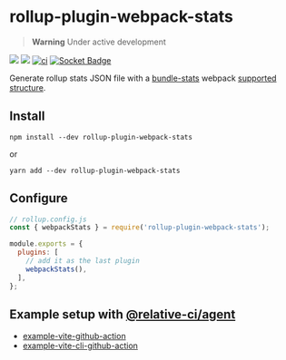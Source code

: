 # rollup-plugin-webpack-stats

> **Warning**
> Under active development

[![](https://img.shields.io/npm/v/rollup-plugin-webpack-stats.svg)](https://www.npmjs.com/package/rollup-plugin-webpack-stats)
![](https://img.shields.io/node/v/rollup-plugin-webpack-stats.svg)
[![ci](https://github.com/vio/rollup-plugin-webpack-stats/actions/workflows/ci.yml/badge.svg)](https://github.com/vio/rollup-plugin-webpack-stats/actions/workflows/ci.yml)
[![Socket Badge](https://socket.dev/api/badge/npm/package/rollup-plugin-webpack-stats)](https://socket.dev/npm/package/rollup-plugin-webpack-stats)

Generate rollup stats JSON file with a [bundle-stats](https://github.com/relative-ci/bundle-stats/tree/master/packages/cli) webpack [supported structure](https://github.com/relative-ci/bundle-stats/blob/master/packages/plugin-webpack-filter/src/index.ts).

## Install

```shell
npm install --dev rollup-plugin-webpack-stats
```

or

```shell
yarn add --dev rollup-plugin-webpack-stats
```

## Configure

```js
// rollup.config.js
const { webpackStats } = require('rollup-plugin-webpack-stats');

module.exports = {
  plugins: [
    // add it as the last plugin
    webpackStats(),
  ],
};
```

## Example setup with [@relative-ci/agent](https://github.com/relative-ci/agent)

- [example-vite-github-action](https://github.com/relative-ci/example-vite-github-action)
- [example-vite-cli-github-action](https://github.com/relative-ci/example-vite-cli-github-action)
